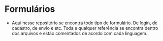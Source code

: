 # Formulários
* Aqui nesse repositório se encontra todo tipo de formulário. De login, de cadastro, de envio e etc. Toda e qualquer referência se encontra dentro dos arquivos 
e estão comentados de acordo com cada linguagem.
